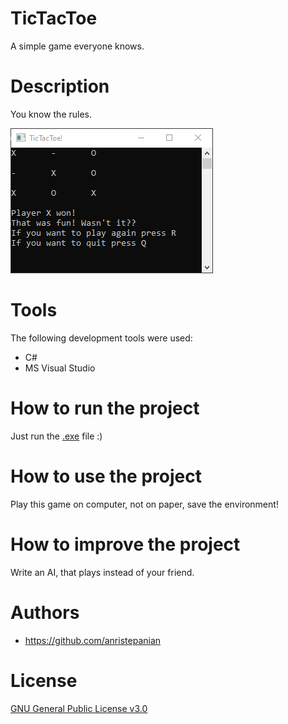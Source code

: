 # TicTacToe
A simple game everyone knows.

# Description
You know the rules.

![](game.png)

# Tools
The following development tools were used:
- C#
- MS Visual Studio

# How to run the project
Just run the [.exe](TicTacToe/bin/Debug/TicTacToe.exe) file :)

# How to use the project
Play this game on computer, not on paper, save the environment!

# How to improve the project
Write an AI, that plays instead of your friend.

# Authors
- https://github.com/anristepanian

# License
[GNU General Public License v3.0](LICENSE)
